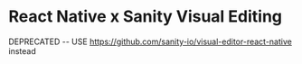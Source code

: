 # React Native x Sanity Visual Editing

DEPRECATED -- USE https://github.com/sanity-io/visual-editor-react-native instead